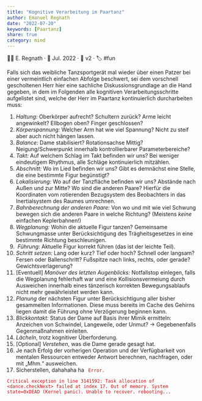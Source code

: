```yaml
---
title: "Kognitive Verarbeitung im Paartanz"
author: Emanuel Regnath
date: "2022-07-20"
keywords: [Paartanz]
share: true
category: mind
---
```

👨‍🔬 E. Regnath · 📆 Jul. 2022 · 🧪 v2 · 🏷 #fun

<style>
code { color: #b11!important; background: none; }
</style>

Falls sich das weibliche Tanzsportgerät mal wieder über einen Patzer bei einer vermeintlich einfachen Abfolge beschwert, sei dem vorschnell gescholtenen Herr hier eine sachliche Diskussionsgrundlage an die Hand gegeben, in dem im Folgenden alle kognitiven Verarbeitungsschritte aufgelistet sind, welche der Herr im Paartanz kontinuierlich durcharbeiten muss:

1. *Haltung:* Oberkörper aufrecht? Schultern zurück? Arme leicht angewinkelt? Ellbogen oben? Finger geschlossen?
2. *Körperspannung:* Welcher Arm hat wie viel Spannung? Nicht zu steif aber auch nicht hängen lassen.
3. *Balance:* Dame stabilisiert? Rotationsachse Mittig? Neigung/Schwerpunkt innerhalb kontrollierbarer Parameterbereiche?
4. *Takt:* Auf welchem Schlag im Takt befinden wir uns? Bei weniger eindeutigem Rhythmus, alle Schläge kontinuierlich mitzählen.
5. *Abschnitt:* Wo im Lied befinden wir uns? Gibt es demnächst eine Stelle, die eine bestimmte Figur begünstigt?
6. *Lokalisierung:* Wo auf der Tanzfläche befinden wir uns? Abstände nach Außen und zur Mitte? Wo sind die anderen Paare? Hierfür die Koordinaten vom rotierenden Bezugsystem des Beobachters in das Inertialsystem des Raumes umrechnen.
7. *Bahnberechnung der anderen Paare:* Von wo und mit wie viel Schwung bewegen sich die anderen Paare in welche Richtung? (Meistens *keine* einfachen Keplerbahnen!)
8. *Wegplanung:* Wohin die aktuelle Figur tanzen? Gemeinsame Schwungmasse unter Berücksichtigung des Trägheitsgesetzes in eine bestimmte Richtung beschleunigen.
9.  *Führung:* Aktuelle Figur korrekt führen (das ist der leichte Teil).
10. *Schritt setzen:* Lang oder kurz? Tief oder hoch? Schnell oder langsam? Fersen oder Ballenschritt? Fußspitze nach links, rechts, oder gerade? Gewichtsverlagerung?
11. [Eventuell] *Manöver des letzten Augenblicks:* Notfallstop einlegen, falls die Wegplanung fehlerhaft war und eine Kollisionsvermeiung durch Ausweichen innerhalb eines tänzerisch korrekten Bewegungsablaufs nicht mehr gewährleistet werden kann.
12. *Planung* der nächsten Figur unter Berücksichtigung aller bisher gesammelten Informationen. Diese muss bereits im Cache des Gehirns liegen damit die Führung ohne Verzögerung beginnen kann.
13. *Blickkontakt:* Status der Dame auf Basis ihrer Mimik ermitteln: Anzeichen von Schwindel, Langeweile, oder Unmut? → Gegebenenfalls Gegenmaßnahmen einleiten.
14. *Lächeln*, trotz kognitiver Überforderung.
15. [Optional] *Verstehen*, was die Dame gerade gesagt hat.
16. Je nach Erfolg der vorherigen Operation und der Verfügbarkeit von mentalen Ressourcen entweder Antwort berechnen, nachfragen, oder mit „Mhm.“ ausweichen.
17. Sicherstellen, dahahaha ha <code> Error.</code>
    
<code>Critical exception in line 3141592:
Task allocation of \<dance.checkNext\> failed at index 17. Out of memory.
System state=0xDEAD (Kernel panic). Unable to recover.
rebooting...
</code>